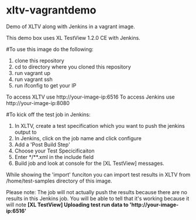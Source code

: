 # xltv-vagrantdemo
Demo of XLTV along with Jenkins in a vagrant image.

This demo box uses XL TestView 1.2.0 CE with Jenkins.

#To use this image do the following:

1. clone this repository
2. cd to directory where you cloned this repository
3. run vagrant up
4. run vagrant ssh
5. run ifconfig to get your IP

To access XLTV use http://your-image-ip:6516
To access Jenkins use http://your-image-ip:8080

#To kick off the test job in Jenkins:
1. In XLTV, create a test specification which you want to push the jenkins output to
2. In Jenkins, click on the job name and click configure
3. Add a 'Post Build Step'
4. Choose your Test Specicificaiton
5. Enter */**.xml in the include field
5. Build job and look at console for the [XL TestView] messages.

While showing the 'import' funciton you can import test results in XLTV from /home/test-samples directory of this image.

Please note:  The job will not actually push the results because there are no results in this Jenkins job.  You will be able to tell that it's working because it will note <b>[XL TestView] Uploading test run data to 'http://your-image-ip:6516'</b>

